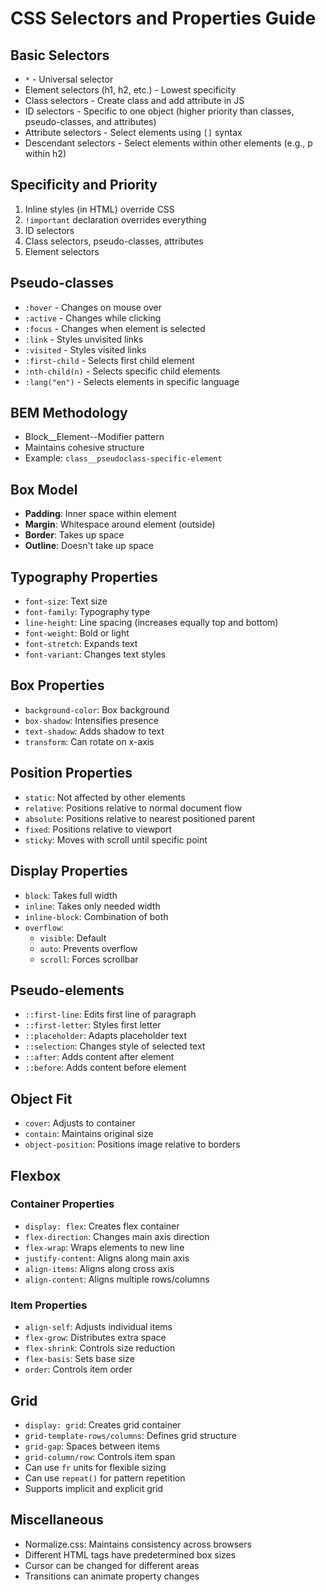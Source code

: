 # CSS Selectors and Properties Guide

## Basic Selectors
- `*` - Universal selector
- Element selectors (h1, h2, etc.) - Lowest specificity
- Class selectors - Create class and add attribute in JS
- ID selectors - Specific to one object (higher priority than classes, pseudo-classes, and attributes)
- Attribute selectors - Select elements using `[]` syntax
- Descendant selectors - Select elements within other elements (e.g., p within h2)

## Specificity and Priority
1. Inline styles (in HTML) override CSS
2. `!important` declaration overrides everything
3. ID selectors
4. Class selectors, pseudo-classes, attributes
5. Element selectors

## Pseudo-classes
- `:hover` - Changes on mouse over
- `:active` - Changes while clicking
- `:focus` - Changes when element is selected
- `:link` - Styles unvisited links
- `:visited` - Styles visited links
- `:first-child` - Selects first child element
- `:nth-child(n)` - Selects specific child elements
- `:lang("en")` - Selects elements in specific language

## BEM Methodology
- Block__Element--Modifier pattern
- Maintains cohesive structure
- Example: `class__pseudoclass-specific-element`

## Box Model
- **Padding**: Inner space within element
- **Margin**: Whitespace around element (outside)
- **Border**: Takes up space
- **Outline**: Doesn't take up space

## Typography Properties
- `font-size`: Text size
- `font-family`: Typography type
- `line-height`: Line spacing (increases equally top and bottom)
- `font-weight`: Bold or light
- `font-stretch`: Expands text
- `font-variant`: Changes text styles

## Box Properties
- `background-color`: Box background
- `box-shadow`: Intensifies presence
- `text-shadow`: Adds shadow to text
- `transform`: Can rotate on x-axis

## Position Properties
- `static`: Not affected by other elements
- `relative`: Positions relative to normal document flow
- `absolute`: Positions relative to nearest positioned parent
- `fixed`: Positions relative to viewport
- `sticky`: Moves with scroll until specific point

## Display Properties
- `block`: Takes full width
- `inline`: Takes only needed width
- `inline-block`: Combination of both
- `overflow`:
  - `visible`: Default
  - `auto`: Prevents overflow
  - `scroll`: Forces scrollbar

## Pseudo-elements
- `::first-line`: Edits first line of paragraph
- `::first-letter`: Styles first letter
- `::placeholder`: Adapts placeholder text
- `::selection`: Changes style of selected text
- `::after`: Adds content after element
- `::before`: Adds content before element

## Object Fit
- `cover`: Adjusts to container
- `contain`: Maintains original size
- `object-position`: Positions image relative to borders

## Flexbox
### Container Properties
- `display: flex`: Creates flex container
- `flex-direction`: Changes main axis direction
- `flex-wrap`: Wraps elements to new line
- `justify-content`: Aligns along main axis
- `align-items`: Aligns along cross axis
- `align-content`: Aligns multiple rows/columns

### Item Properties
- `align-self`: Adjusts individual items
- `flex-grow`: Distributes extra space
- `flex-shrink`: Controls size reduction
- `flex-basis`: Sets base size
- `order`: Controls item order

## Grid
- `display: grid`: Creates grid container
- `grid-template-rows/columns`: Defines grid structure
- `grid-gap`: Spaces between items
- `grid-column/row`: Controls item span
- Can use `fr` units for flexible sizing
- Can use `repeat()` for pattern repetition
- Supports implicit and explicit grid

## Miscellaneous
- Normalize.css: Maintains consistency across browsers
- Different HTML tags have predetermined box sizes
- Cursor can be changed for different areas
- Transitions can animate property changes